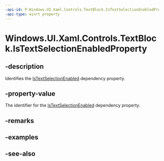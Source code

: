 ```yaml
---
-api-id: P:Windows.UI.Xaml.Controls.TextBlock.IsTextSelectionEnabledProperty
-api-type: winrt property
---
```


<!-- Property syntax
public Windows.UI.Xaml.DependencyProperty IsTextSelectionEnabledProperty { get; }
-->

# Windows.UI.Xaml.Controls.TextBlock.IsTextSelectionEnabledProperty

## -description
Identifies the [IsTextSelectionEnabled](textblock_istextselectionenabled.md) dependency property.



## -property-value
The identifier for the [IsTextSelectionEnabled](textblock_istextselectionenabled.md) dependency property.

## -remarks

## -examples

## -see-also
